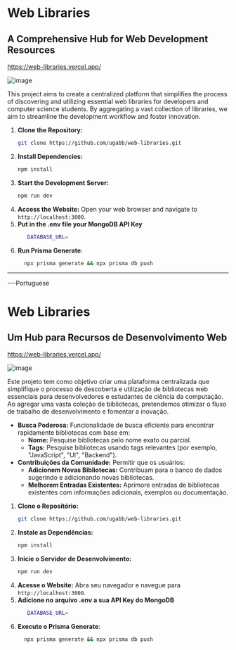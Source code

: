 # Web Libraries

## A Comprehensive Hub for Web Development Resources
https://web-libraries.vercel.app/

![image](https://github.com/user-attachments/assets/8e96565b-9f3b-4c1c-ba6a-afee39d6cad3)


This project aims to create a centralized platform that simplifies the process of discovering and utilizing essential web libraries for developers and computer science students. By aggregating a vast collection of libraries, we aim to streamline the development workflow and foster innovation.

1.  **Clone the Repository:**
    ```bash
    git clone https://github.com/ugabb/web-libraries.git
    ```
2.  **Install Dependencies:**
    ```bash
    npm install
    ```
3.  **Start the Development Server:**
    ```bash
    npm run dev
    ```
4.  **Access the Website:** Open your web browser and navigate to `http://localhost:3000`.
5.  **Put in the .env file your MongoDB API Key**
    ```bash
       DATABASE_URL=
    ```
7.  **Run Prisma Generate**:
     ```bash
       npx prisma generate && npx prisma db push
    ```
----------------------------------------------------------
---Portuguese
# Web Libraries

## Um Hub para Recursos de Desenvolvimento Web
https://web-libraries.vercel.app/

![image](https://github.com/user-attachments/assets/8e96565b-9f3b-4c1c-ba6a-afee39d6cad3)

Este projeto tem como objetivo criar uma plataforma centralizada que simplifique o processo de descoberta e utilização de bibliotecas web essenciais para desenvolvedores e estudantes de ciência da computação. Ao agregar uma vasta coleção de bibliotecas, pretendemos otimizar o fluxo de trabalho de desenvolvimento e fomentar a inovação.

* **Busca Poderosa:** Funcionalidade de busca eficiente para encontrar rapidamente bibliotecas com base em:
    * **Nome:** Pesquise bibliotecas pelo nome exato ou parcial.
    * **Tags:** Pesquise bibliotecas usando tags relevantes (por exemplo, "JavaScript", "UI", "Backend").
* **Contribuições da Comunidade:** Permitir que os usuários:
    * **Adicionem Novas Bibliotecas:** Contribuam para o banco de dados sugerindo e adicionando novas bibliotecas.
    * **Melhorem Entradas Existentes:** Aprimore entradas de bibliotecas existentes com informações adicionais, exemplos ou documentação.

1.  **Clone o Repositório:**
    ```bash
    git clone https://github.com/ugabb/web-libraries.git
    ```
2.  **Instale as Dependências:**
    ```bash
    npm install
    ```
3.  **Inicie o Servidor de Desenvolvimento:**
    ```bash
    npm run dev
    ```
4.  **Acesse o Website:** Abra seu navegador e navegue para `http://localhost:3000`.
5.  **Adicione no arquivo .env a sua API Key do MongoDB**
    ```bash
       DATABASE_URL=
    ```
7.  **Execute o Prisma Generate**:
     ```bash
       npx prisma generate && npx prisma db push
    ```
